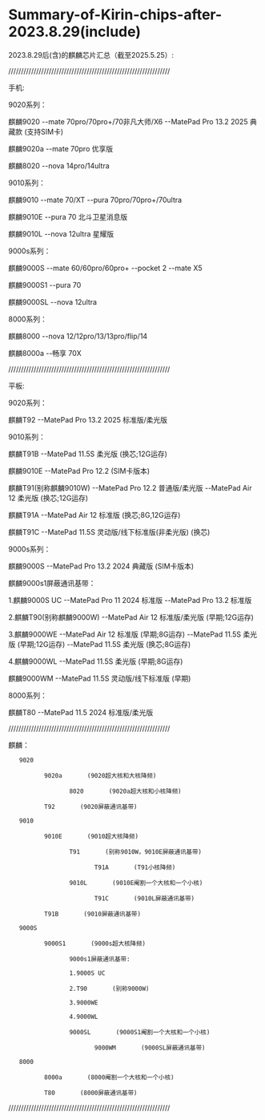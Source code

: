 # Summary-of-Kirin-chips-after-2023.8.29(include)
2023.8.29后(含)的麒麟芯片汇总（截至2025.5.25）:

////////////////////////////////////////////////////////////////

手机: 


9020系列：

麒麟9020 --mate 70pro/70pro+/70非凡大师/X6 --MatePad Pro 13.2 2025 典藏款 (支持SIM卡)

麒麟9020a --mate 70pro 优享版

麒麟8020 --nova 14pro/14ultra


9010系列：

麒麟9010 --mate 70/XT --pura 70pro/70pro+/70ultra

麒麟9010E --pura 70 北斗卫星消息版

麒麟9010L --nova 12ultra 星耀版


9000s系列：

麒麟9000S --mate 60/60pro/60pro+ --pocket 2 --mate X5

麒麟9000S1 --pura 70

麒麟9000SL --nova 12ultra 


8000系列：

麒麟8000 --nova 12/12pro/13/13pro/flip/14

麒麟8000a --畅享 70X

////////////////////////////////////////////////////////////////

平板:


9020系列：

麒麟T92 --MatePad Pro 13.2 2025 标准版/柔光版


9010系列：

麒麟T91B --MatePad 11.5S 柔光版 (换芯;12G运存)

麒麟9010E --MatePad Pro 12.2 (SIM卡版本)

麒麟T91(别称麒麟9010W) --MatePad Pro 12.2 普通版/柔光版 --MatePad Air 12 柔光版 (换芯;12G运存)

麒麟T91A --MatePad Air 12 标准版 (换芯;8G,12G运存)

麒麟T91C --MatePad 11.5S 灵动版/线下标准版(非柔光版) (换芯)


9000s系列：

麒麟9000S --MatePad Pro 13.2 2024 典藏版 (SIM卡版本)

麒麟9000s1屏蔽通讯基带：

1.麒麟9000S UC --MatePad Pro 11 2024 标准版 --MatePad Pro 13.2 标准版

2.麒麟T90(别称麒麟9000W) --MatePad Air 12 标准版/柔光版 (早期;12G运存)

3.麒麟9000WE --MatePad Air 12 标准版 (早期;8G运存) --MatePad 11.5S 柔光版 (早期;12G运存) --MatePad 11.5S 柔光版 (换芯;8G运存)

4.麒麟9000WL --MatePad 11.5S 柔光版 (早期;8G运存)

麒麟9000WM --MatePad 11.5S 灵动版/线下标准版 (早期)


8000系列：

麒麟T80 --MatePad 11.5 2024 标准版/柔光版

////////////////////////////////////////////////////////////////

麒麟： 

       9020

              9020a       (9020超大核和大核降频)

                     8020       (9020a超大核和小核降频)

              T92       (9020屏蔽通讯基带) 
       
       9010 
       
              9010E       (9010超大核降频) 
                
                     T91       (别称9010W，9010E屏蔽通讯基带)

                            T91A       (T91小核降频)
                           
                     9010L       (9010E阉割一个大核和一个小核) 

                            T91C       (9010L屏蔽通讯基带)

              T91B       (9010屏蔽通讯基带)
                
       9000S 
       
              9000S1       (9000s超大核降频) 

                     9000s1屏蔽通讯基带:
                
                     1.9000S UC
                           
                     2.T90       (别称9000W)
                           
                     3.9000WE

                     4.9000WL
                           
                     9000SL       (9000S1阉割一个大核和一个小核)
                
                            9000WM       (9000SL屏蔽通讯基带)
                           
       8000

              8000a       (8000阉割一个大核和一个小核)

              T80       (8000屏蔽通讯基带)
       
////////////////////////////////////////////////////////////////
